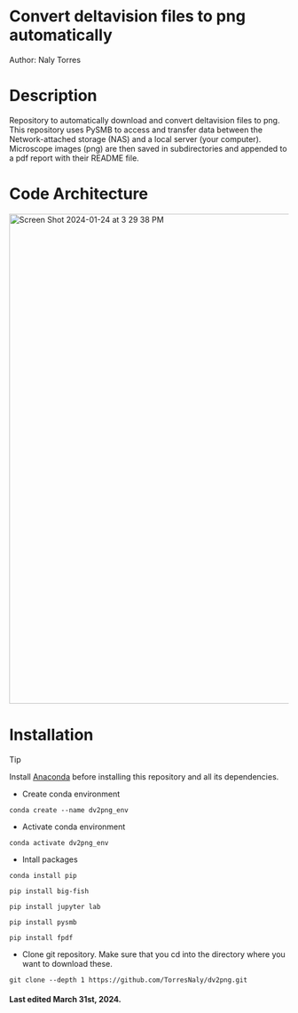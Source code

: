 # Convert deltavision files to png automatically
Author: Naly Torres

# Description
Repository to automatically download and convert deltavision files to png. This repository uses PySMB to access and transfer data between the Network-attached storage (NAS) and a local server (your computer). Microscope images (png) are then saved in subdirectories and appended to a pdf report with their README file.

# Code Architecture
<img width="883" alt="Screen Shot 2024-01-24 at 3 29 38 PM" src="https://github.com/TorresNaly/dv2png/assets/85882411/21142b9e-1d09-4506-9d6a-551ad2a71132">

# Installation
> [!TIP]
> Install [Anaconda](https://www.anaconda.com/) before installing this repository and all its dependencies.

* Create conda environment
```
conda create --name dv2png_env
```
* Activate conda environment
```
conda activate dv2png_env
```
* Intall packages
```
conda install pip
```
```
pip install big-fish
```
```
pip install jupyter lab
```
```
pip install pysmb
```
```
pip install fpdf
```
* Clone git repository. Make sure that you cd into the directory where you want to download these.
```
git clone --depth 1 https://github.com/TorresNaly/dv2png.git
```
#### Last edited March 31st, 2024. 




